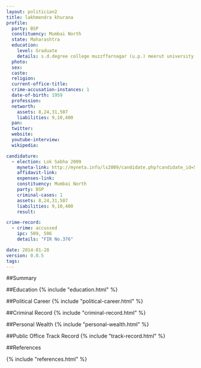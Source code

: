 ```yaml
---
layout: politician2
title: lakhmendra khurana
profile: 
  party: BSP
  constituency: Mumbai North
  state: Maharashtra
  education: 
    level: Graduate
    details: s.d.degree college muzzffarnagar (u.p.) meerut university meerut (u.p.)-1977
  photo: 
  sex: 
  caste: 
  religion: 
  current-office-title: 
  crime-accusation-instances: 1
  date-of-birth: 1959
  profession: 
  networth: 
    assets: 8,24,31,507
    liabilities: 9,10,400
  pan: 
  twitter: 
  website: 
  youtube-interview: 
  wikipedia: 

candidature: 
  - election: Lok Sabha 2009
    myneta-link: http://myneta.info/ls2009/candidate.php?candidate_id=5374
    affidavit-link: 
    expenses-link: 
    constituency: Mumbai North 
    party: BSP
    criminal-cases: 1
    assets: 8,24,31,507
    liabilities: 9,10,400
    result:  

crime-record: 
  - crime: accussed
    ipc: 509, 506
    details: "FIR No.376" 

date: 2014-01-28
version: 0.0.5
tags: 
---
```

##Summary


##Education
{% include "education.html" %}


##Political Career
{% include "political-career.html" %}


##Criminal Record
{% include "criminal-record.html" %}


##Personal Wealth
{% include "personal-wealth.html" %}


##Public Office Track Record
{% include "track-record.html" %}


##References


{% include "references.html" %}